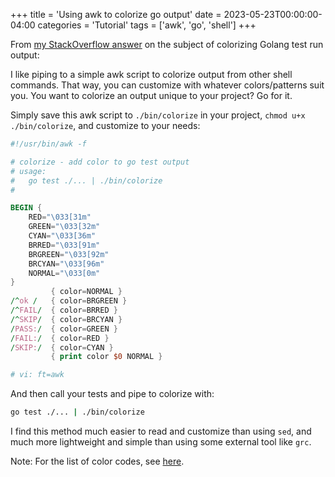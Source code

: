 +++
title = 'Using awk to colorize go output'
date = 2023-05-23T00:00:00-04:00
categories = 'Tutorial'
tags = ['awk', 'go', 'shell']
+++

From [my StackOverflow answer](https://unix.stackexchange.com/a/546920/84777) on the
subject of colorizing Golang test run output:

I like piping to a simple awk script to colorize output from other shell commands. That way, you can customize with whatever colors/patterns suit you. You want to colorize an output unique to your project? Go for it.

Simply save this awk script to `./bin/colorize` in your project, `chmod u+x
./bin/colorize`, and customize to your needs:

```awk
#!/usr/bin/awk -f

# colorize - add color to go test output
# usage:
#   go test ./... | ./bin/colorize
#

BEGIN {
    RED="\033[31m"
    GREEN="\033[32m"
    CYAN="\033[36m"
    BRRED="\033[91m"
    BRGREEN="\033[92m"
    BRCYAN="\033[96m"
    NORMAL="\033[0m"
}
         { color=NORMAL }
/^ok /   { color=BRGREEN }
/^FAIL/  { color=BRRED }
/^SKIP/  { color=BRCYAN }
/PASS:/  { color=GREEN }
/FAIL:/  { color=RED }
/SKIP:/  { color=CYAN }
         { print color $0 NORMAL }

# vi: ft=awk
```

And then call your tests and pipe to colorize with:

```sh
go test ./... | ./bin/colorize
```

I find this method much easier to read and customize than using `sed`, and much more
lightweight and simple than using some external tool like `grc`.

Note: For the list of color codes, see
[here](https://en.wikipedia.org/wiki/ANSI_escape_code#3-bit_and_4-bit).
